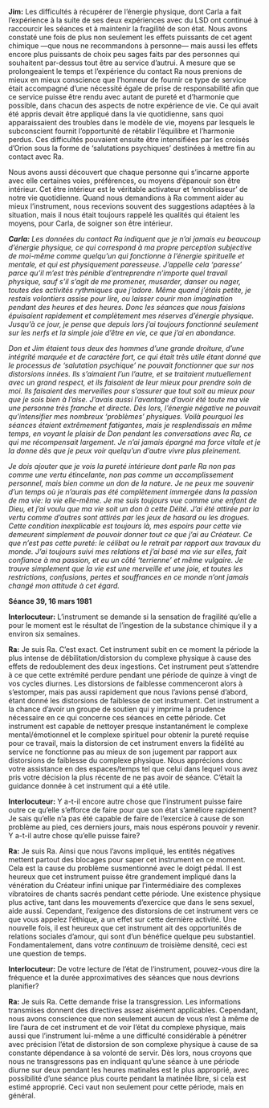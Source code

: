<p><strong>Jim:</strong> Les difficultés à récupérer de l’énergie physique, dont Carla a fait l’expérience à la suite de ses deux expériences avec du LSD ont continué à raccourcir les séances et à maintenir la fragilité de son état. Nous avons constaté une fois de plus non seulement les effets puissants de cet agent chimique —que nous ne recommandons à personne— mais aussi les effets encore plus puissants de choix peu sages faits par des personnes qui souhaitent par-dessus tout être au service d’autrui. A mesure que se prolongeaient le temps et l’expérience du contact Ra nous prenions de mieux en mieux conscience que l’honneur de fournir ce type de service était accompagné d’une nécessité égale de prise de responsabilité afin que ce service puisse être rendu avec autant de pureté et d’harmonie que possible, dans chacun des aspects de notre expérience de vie. Ce qui avait été appris devait être appliqué dans la vie quotidienne, sans quoi apparaissaient des troubles dans le modèle de vie, moyens par lesquels le subconscient fournit l’opportunité de rétablir l’équilibre et l’harmonie perdus. Ces difficultés pouvaient ensuite être intensifiées par les croisés d’Orion sous la forme de ‘salutations psychiques’ destinées à mettre fin au contact avec Ra.</p>
<p>Nous avons aussi découvert que chaque personne qui s’incarne apporte avec elle certaines voies, préférences, ou moyens d’épanouir son être intérieur. Cet être intérieur est le véritable activateur et ‘ennoblisseur’ de notre vie quotidienne. Quand nous demandions à Ra comment aider au mieux l’instrument, nous recevions souvent des suggestions adaptées à la situation, mais il nous était toujours rappelé les qualités qui étaient les moyens, pour Carla, de soigner son être intérieur.</p>
<p><em><strong>Carla:</strong> Les données du contact Ra indiquent que je n’ai jamais eu beaucoup d’énergie physique, ce qui correspond à ma propre perception subjective de moi-même comme quelqu’un qui fonctionne à l’énergie spirituelle et mentale, et qui est physiquement paresseuse. J’appelle cela ‘paresse’ parce qu’il m’est très pénible d’entreprendre n’importe quel travail physique, sauf s’il s’agit de me promener, musarder, danser ou nager, toutes des activités rythmiques que j’adore. Même quand j’étais petite, je restais volontiers assise pour lire, ou laisser courir mon imagination pendant des heures et des heures. Donc les séances que nous faisions épuisaient rapidement et complètement mes réserves d’énergie physique. Jusqu’à ce jour, je pense que depuis lors j’ai toujours fonctionné seulement sur les nerfs et la simple joie d’être en vie, ce que j’ai en abondance.</em></p>
<p><em>Don et Jim étaient tous deux des hommes d’une grande droiture, d’une intégrité marquée et de caractère fort, ce qui était très utile étant donné que le processus de ‘salutation psychique’ ne pouvait fonctionner que sur nos distorsions innées. Ils s’aimaient l’un l’autre, et se traitaient mutuellement avec un grand respect, et ils faisaient de leur mieux pour prendre soin de moi. Ils faisaient des merveilles pour s’assurer que tout soit au mieux pour que je sois bien à l’aise. J’avais aussi l’avantage d’avoir été toute ma vie une personne très franche et directe. Dès lors, l’énergie négative ne pouvait qu’intensifier mes nombreux ‘problèmes’ physiques. Voilà pourquoi les séances étaient extrêmement fatigantes, mais je resplendissais en même temps, en voyant le plaisir de Don pendant les conversations avec Ra, ce qui me récompensait largement. Je n’ai jamais épargné ma force vitale et je la donne dès que je peux voir quelqu’un d’autre vivre plus pleinement.</em></p>
<p><em>Je dois ajouter que je vois la pureté intérieure dont parle Ra non pas comme une vertu étincelante, non pas comme un accomplissement personnel, mais bien comme un don de la nature. Je ne peux me souvenir d’un temps où je n’aurais pas été complètement immergée dans la passion de ma vie: la vie elle-même. Je me suis toujours vue comme une enfant de Dieu, et j’ai voulu que ma vie soit un don à cette Déité. J’ai été attirée par la vertu comme d’autres sont attirés par les jeux de hasard ou les drogues. Cette condition inexplicable est toujours là, mes espoirs pour cette vie demeurent simplement de pouvoir donner tout ce que j’ai au Créateur. Ce que n’est pas cette pureté: le célibat ou le retrait par rapport aux travaux du monde. J’ai toujours suivi mes relations et j’ai basé ma vie sur elles, fait confiance à ma passion, et eu un côté ‘terrienne’ et même vulgaire. Je trouve simplement que la vie est une merveille et une joie, et toutes les restrictions, confusions, pertes et souffrances en ce monde n’ont jamais changé mon attitude à cet égard.</em></p>
<p><strong>Séance 39, 16 mars 1981</strong></p>
<p><strong>Interlocuteur:</strong> L’instrument se demande si la sensation de fragilité qu’elle a pour le moment est le résultat de l’ingestion de la substance chimique il y a environ six semaines.</p>
<p><strong>Ra:</strong> Je suis Ra. C’est exact. Cet instrument subit en ce moment la période la plus intense de débilitation/distorsion du complexe physique à cause des effets de redoublement des deux ingestions. Cet instrument peut s’attendre à ce que cette extrémité perdure pendant une période de quinze à vingt de vos cycles diurnes. Les distorsions de faiblesse commenceront alors à s’estomper, mais pas aussi rapidement que nous l’avions pensé d’abord, étant donné les distorsions de faiblesse de cet instrument. Cet instrument a la chance d’avoir un groupe de soutien qui y imprime la prudence nécessaire en ce qui concerne ces séances en cette période. Cet instrument est capable de nettoyer presque instantanément le complexe mental/émotionnel et le complexe spirituel pour obtenir la pureté requise pour ce travail, mais la distorsion de cet instrument envers la fidélité au service ne fonctionne pas au mieux de son jugement par rapport aux distorsions de faiblesse du complexe physique. Nous apprécions donc votre assistance en des espaces/temps tel que celui dans lequel vous avez pris votre décision la plus récente de ne pas avoir de séance. C’était la guidance donnée à cet instrument qui a été utile.</p>
<p><strong>Interlocuteur:</strong> Y a-t-il encore autre chose que l’instrument puisse faire outre ce qu’elle s’efforce de faire pour que son état s’améliore rapidement? Je sais qu’elle n’a pas été capable de faire de l’exercice à cause de son problème au pied, ces derniers jours, mais nous espérons pouvoir y revenir. Y a-t-il autre chose qu’elle puisse faire?</p>
<p><strong>Ra:</strong> Je suis Ra. Ainsi que nous l’avons impliqué, les entités négatives mettent partout des blocages pour saper cet instrument en ce moment. Cela est la cause du problème susmentionné avec le doigt pédal. Il est heureux que cet instrument puisse être grandement impliqué dans la vénération du Créateur infini unique par l’intermédiaire des complexes vibratoires de chants sacrés pendant cette période. Une existence physique plus active, tant dans les mouvements d’exercice que dans le sens sexuel, aide aussi. Cependant, l’exigence des distorsions de cet instrument vers ce que vous appelez l’éthique, a un effet sur cette dernière activité. Une nouvelle fois, il est heureux que cet instrument ait des opportunités de relations sociales d’amour, qui sont d’un bénéfice quelque peu substantiel. Fondamentalement, dans votre <em>continuum</em> de troisième densité, ceci est une question de temps.</p>
<p><strong>Interlocuteur:</strong> De votre lecture de l’état de l’instrument, pouvez-vous dire la fréquence et la durée approximatives des séances que nous devrions planifier?</p>
<p><strong>Ra:</strong> Je suis Ra. Cette demande frise la transgression. Les informations transmises donnent des directives assez aisément applicables. Cependant, nous avons conscience que non seulement aucun de vous n’est à même de lire l’aura de cet instrument et de voir l’état du complexe physique, mais aussi que l’instrument lui-même a une difficulté considérable à pénétrer avec précision l’état de distorsion de son complexe physique à cause de sa constante dépendance à sa volonté de servir. Dès lors, nous croyons que nous ne transgressons pas en indiquant qu’une séance à une période diurne sur deux pendant les heures matinales est le plus approprié, avec possibilité d’une séance plus courte pendant la matinée libre, si cela est estimé approprié. Ceci vaut non seulement pour cette période, mais en général.</p>